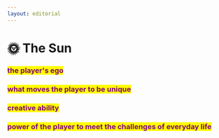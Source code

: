 ```yaml
---
layout: editorial
---
```


# 🌞 The Sun

### <mark style="color:purple;"></mark>

### <mark style="color:purple;">the player's ego</mark>

### <mark style="color:purple;">what moves the player to be unique</mark>

### <mark style="color:purple;">creative ability</mark>

### &#x20;<mark style="color:purple;">power of the player to meet the challenges of everyday life</mark>

<mark style="color:purple;"></mark>

<mark style="color:purple;"></mark>
